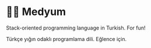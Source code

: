 # 🧞‍♂️ Medyum
Stack-oriented programming language in Turkish. For fun!

Türkçe yığın odaklı programlama dili. Eğlence için.